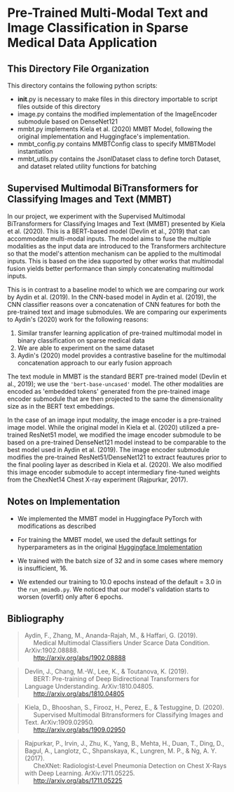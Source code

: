 # Pre-Trained Multi-Modal Text and Image Classification in Sparse Medical Data Application

## This Directory File Organization

This directory contains the following python scripts:

* __init__.py is necessary to make files in this directory importable to script files outside of this directory
* image.py contains the modified implementation of the ImageEncoder submodule based on DenseNet121
* mmbt.py implements Kiela et al. (2020) MMBT Model, following the original
  implementation and Huggingface's implementation.
* mmbt_config.py contains MMBTConfig class to specify MMBTModel instantiation
* mmbt_utils.py contains the JsonlDataset class to define torch Dataset, and dataset related utility functions for
  batching

## Supervised Multimodal BiTransformers for Classifying Images and Text (MMBT)

In our project, we experiment with the Supervised Multimodal BiTransformers for Classifying Images and Text
(MMBT) presented by Kiela et al. (2020). This is a BERT-based model (Devlin et al., 2019) that can accommodate multi-modal inputs.
The model aims to fuse the multiple modalities as the input data are introduced to the Transformers
architecture so that the model's attention mechanism can be applied to the multimodal inputs. This is
based on the idea supported by other works that multimodal fusion yields better performance
than simply concatenating multimodal inputs.

This is in contrast to a baseline model to which we are comparing our work by Aydin et al. (2019). 
In the CNN-based model in Aydin et al. (2019), the CNN classifier reasons
over a concatenation of CNN features for both the pre-trained text and image submodules. We are comparing
our experiments to Aydin's (2020) work for the following reasons:

1. Similar transfer learning application of pre-trained multimodal model in binary classification on sparse medical data
2. We are able to experiment on the same dataset
3. Aydin's (2020) model provides a contrastive baseline for the multimodal concatenation approach to our
early fusion approach

The text module in MMBT is the standard BERT pre-trained model (Devlin et al., 2019); we use the `'bert-base-uncased'` 
model. The other modalities are encoded as 'embedded tokens' generated from the pre-trained image encoder submodule 
that are then projected to the same the dimensionality size as in the BERT text embeddings.

In the case of an image input modality, the image encoder is a pre-trained image
model. While the original model in Kiela et al. (2020) utilized a pre-trained ResNet51
model, we modified the image encoder submodule to be based on a pre-trained DenseNet121
model instead to be comparable to the best model used in Aydin et al. (2019). The image encoder submodule
modifies the pre-trained ResNet51/DenseNet121 to extract feautures prior to the final pooling layer as
described in Kiela et al. (2020). We also modified this image encoder submodule to accept intermediary
fine-tuned weights from the ChexNet14 Chest X-ray experiment (Rajpurkar, 2017).

## Notes on Implementation


* We implemented the MMBT model in Huggingface PyTorch with modifications as described

* For training the MMBT model, we used the default settings for hyperparameters as in the original 
  [Huggingface Implementation](https://github.com/huggingface/transformers/blob/master/examples/research_projects/mm-imdb/run_mmimdb.py)
  
* We trained with the batch size of 32 and in some cases where memory is insufficient, 16.  

* We extended our training to 10.0 epochs instead of the default = 3.0 in the `run_mmimdb.py`. We noticed that our 
model's validation starts to worsen (overfit) only after 6 epochs.



  
## Bibliography 

>Aydin, F., Zhang, M., Ananda-Rajah, M., & Haffari, G. (2019).  
> &nbsp;&nbsp;&nbsp;&nbsp;&nbsp;Medical Multimodal Classifiers Under Scarce Data Condition. ArXiv:1902.08888.  
> &nbsp;&nbsp;&nbsp;&nbsp;&nbsp;http://arxiv.org/abs/1902.08888

>Devlin, J., Chang, M.-W., Lee, K., & Toutanova, K. (2019).   
> &nbsp;&nbsp;&nbsp;&nbsp;&nbsp;BERT: Pre-training of Deep Bidirectional Transformers for Language Understanding. ArXiv:1810.04805.   
> &nbsp;&nbsp;&nbsp;&nbsp;&nbsp;http://arxiv.org/abs/1810.04805

>Kiela, D., Bhooshan, S., Firooz, H., Perez, E., & Testuggine, D. (2020).     
> &nbsp;&nbsp;&nbsp;&nbsp;&nbsp;Supervised Multimodal Bitransformers for Classifying Images and Text. ArXiv:1909.02950.  
> &nbsp;&nbsp;&nbsp;&nbsp;&nbsp;http://arxiv.org/abs/1909.02950  

>Rajpurkar, P., Irvin, J., Zhu, K., Yang, B., Mehta, H., Duan, T., Ding, D., Bagul, A., Langlotz, C., Shpanskaya, K.,
> Lungren, M. P., & Ng, A. Y. (2017).  
> &nbsp;&nbsp;&nbsp;&nbsp;&nbsp;CheXNet: Radiologist-Level Pneumonia Detection on Chest X-Rays with Deep Learning. ArXiv:1711.05225.  
> &nbsp;&nbsp;&nbsp;&nbsp;&nbsp;http://arxiv.org/abs/1711.05225



